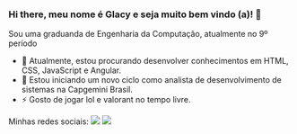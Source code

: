 ### Hi there, meu nome é Glacy e seja muito bem vindo (a)! 👋

Sou uma graduanda de Engenharia da Computação, atualmente no 9º período

- 🔭 Atualmente, estou procurando desenvolver conhecimentos em HTML, CSS, JavaScript e Angular.
- 🌱 Estou iniciando um novo ciclo como analista de desenvolvimento de sistemas na Capgemini Brasil.
- ⚡ Gosto de jogar lol e valorant no tempo livre.

Minhas redes sociais:
 [<img src="https://img.shields.io/badge/linkedin-%230077B5.svg?&style=for-the-badge&logo=linkedin&logoColor=white" />](https://www.linkedin.com/in/glacygomes/) [<img src = "https://img.shields.io/badge/instagram-%23E4405F.svg?&style=for-the-badge&logo=instagram&logoColor=white">](https://www.instagram.com/glacygomes/)
